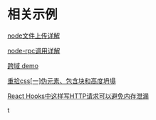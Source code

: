 # 相关示例

[node文件上传详解](./node-upload-stream/README.md)

[node-rpc调用详解](./node-rpc/README.md)

[跨域 demo](./node-cors/README.md)

[重拾css[一]伪元素、包含块和高度坍塌](./css-margin/README.md)

[React Hooks中这样写HTTP请求可以避免内存泄漏](./react-abort/README.md)

t